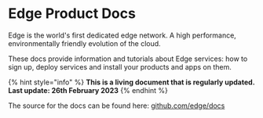 # Edge Product Docs

Edge is the world's first dedicated edge network. A high performance, environmentally friendly evolution of the cloud.

These docs provide information and tutorials about Edge services: how to sign up, deploy services and install your products and apps on them.

{% hint style="info" %}
**This is a living document that is regularly updated. Last update: 26th February 2023**
{% endhint %}

The source for the docs can be found here: [github.com/edge/docs](https://github.com/edge/docs)
